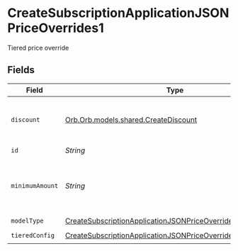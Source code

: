 # CreateSubscriptionApplicationJSONPriceOverrides1

Tiered price override


## Fields

| Field                                                                                                                                                   | Type                                                                                                                                                    | Required                                                                                                                                                | Description                                                                                                                                             | Example                                                                                                                                                 |
| ------------------------------------------------------------------------------------------------------------------------------------------------------- | ------------------------------------------------------------------------------------------------------------------------------------------------------- | ------------------------------------------------------------------------------------------------------------------------------------------------------- | ------------------------------------------------------------------------------------------------------------------------------------------------------- | ------------------------------------------------------------------------------------------------------------------------------------------------------- |
| `discount`                                                                                                                                              | [Orb.Orb.models.shared.CreateDiscount](../../models/shared/CreateDiscount.md)                                                                           | :heavy_minus_sign:                                                                                                                                      | The subscription's override discount for this price.                                                                                                    |                                                                                                                                                         |
| `id`                                                                                                                                                    | *String*                                                                                                                                                | :heavy_check_mark:                                                                                                                                      | price_id                                                                                                                                                | 2dbSXs47wDkmtEME                                                                                                                                        |
| `minimumAmount`                                                                                                                                         | *String*                                                                                                                                                | :heavy_minus_sign:                                                                                                                                      | The subscription's override minimum amount for this price.                                                                                              | 1.23                                                                                                                                                    |
| `modelType`                                                                                                                                             | [CreateSubscriptionApplicationJSONPriceOverrides1ModelType](../../models/operations/CreateSubscriptionApplicationJSONPriceOverrides1ModelType.md)       | :heavy_check_mark:                                                                                                                                      | N/A                                                                                                                                                     | tiered                                                                                                                                                  |
| `tieredConfig`                                                                                                                                          | [CreateSubscriptionApplicationJSONPriceOverrides1TieredConfig](../../models/operations/CreateSubscriptionApplicationJSONPriceOverrides1TieredConfig.md) | :heavy_check_mark:                                                                                                                                      | N/A                                                                                                                                                     |                                                                                                                                                         |